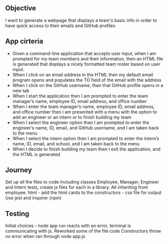 ## Objective 

I want to generate a webpage that displays a team's basic info in order to have quick access to their emails and GitHub profiles

## App cirteria 

 - Given a command-line application that accepts user input, when I am prompted for my team members and their information, then an HTML file is generated that displays a nicely formatted team roster based on user input.
 - When I click on an email address in the HTML then my default email program opens and populates the TO field of the email with the address
 - When I click on the GitHub username, then that GitHub profile opens in a new tab
 - When I start the application then I am prompted to enter the team manager’s name, employee ID, email address, and office number
 - When I enter the team manager’s name, employee ID, email address, and office number then I am presented with a menu with the option to add an engineer or an intern or to finish building my team
 - When I select the engineer option then I am prompted to enter the engineer’s name, ID, email, and GitHub username, and I am taken back to the menu
 - When I select the intern option then I am prompted to enter the intern’s name, ID, email, and school, and I am taken back to the menu
 - When I decide to finish building my team then I exit the application, and the HTML is generated

## Journey

Set up all the files to code
Including classes Employee, Manager, Engineer and Intern 
tests, create js files for each in a library. All inheriting from employee.
html 
    - add the html cards to the constructors
    - css file for output
Use jest and inquirer (npm)

## Testing

Initial choices - node app run reacts with an error, terminal is communicating with js.
Reworked some of the file code
Constructors throw no error when ran through node app.js